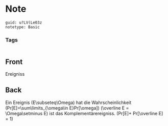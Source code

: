 # Note
```
guid: u?LV(Le03z
notetype: Basic
```

### Tags
```
```

## Front
Ereigniss

## Back
Ein Ereignis \(E\subseteq\Omega\) hat die Wahrscheinlichkeit \(Pr[E]=\sum\limits_{\omega\in E}Pr[\omega]\)
\(\overline E = \Omega\setminus E\) ist das Komplementärereigniss.
\(Pr[E]+ Pr[\overline E] = 1\)
